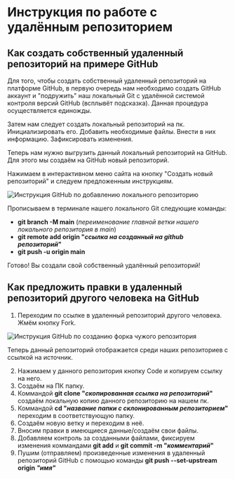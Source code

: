 # Инструкция по работе с удалённым репозиторием

## Как создать собственный удаленный репозиторий на примере GitHub

Для того, чтобы создать собственный удаленный репозиторий на платформе GitHub, в первую очередь нам необходимо создать GitHub аккаунт и "подружить" наш локальный Git с удалённой системой контроля версий GitHub (всплывёт подсказка). Данная процедура осуществляется единожды.

Затем нам следует создать локальный репозиторий на пк. Инициализировать его. Добавить необходимые файлы. Внести в них информацию. Зафиксировать изменения. 

Теперь нам нужно выгрузить данный локальный репозиторий на GitHub. Для этого мы создаём на GitHub новый репозиторий. 

Нажимаем в интерактивном меню сайта на кнопку "Создать новый репозиторий" и следуем предложенным инструкциям.

![Инструкция GitHub по добавлению локального репозиторию](creatingRepos.png)

Прописываем в терминале нашего локального Git следующие команды:

* __git branch -M main__ (_переименование главной ветки нашего локального репозитория в main_)
* __git remote add origin "*ссылка на созданный на github репозиторий*"__
* __git push -u origin main__

Готово! Вы создали свой собственный удалённый репозиторий!

## Как предложить правки в удаленный репозиторий другого человека на GitHub

1. Переходим по ссылке в удаленный репозиторий другого человека. Жмём кнопку Fork. 

![Инструкция GitHub по созданию форка чужого репозитория](creatingFork.png)

Теперь данный репозиторий отображается среди наших репозиториев с ссылкой на источник.

2. Нажимаем у данного репозитория кнопку Code и копируем ссылку на него.
3. Создаём на ПК папку.
4. Коммандой __git clone "*скопированная ссылка на репозиторий*"__ создаём локальную копию данного репозиторию на нашем пк.
5. Коммандой __cd "*название папки с склонированным репозиторием*"__ переходим в соответствующую папку.
6. Создаём новую ветку и переходим в неё.
7. Вносим правки в имеющиеся данные/создаём свои файлы.
8. Добавляем контроль за созданными файлами, фиксируем изменения коммандами __git add__ и __git commit -m "*комментарий*"__
9. Пушим (отправляем) произведенные изменения в удаленный репозиторий GitHub с помощью команды __git push --set-upstream origin *"имя"*__
